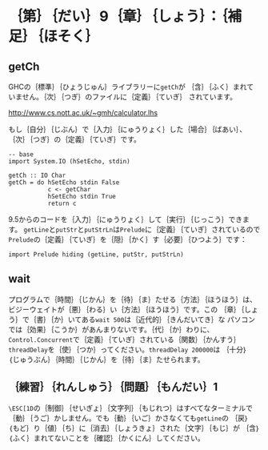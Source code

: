 ｛第｝｛だい｝9｛章｝｛しょう｝：｛補足｝｛ほそく｝
===================================================

getCh
-----

GHCの｛標準｝｛ひょうじゅん｝ライブラリーに`getCh`が
｛含｝｛ふく｝まれていません。｛次｝｛つぎ｝のファイルに｛定義｝｛ていぎ｝
されています。

http://www.cs.nott.ac.uk/~gmh/calculator.lhs

もし｛自分｝｛じぶん｝で｛入力｝｛にゅうりょく｝した｛場合｝｛ばあい｝、
｛次｝｛つぎ｝の｛定義｝｛ていぎ｝です。

    -- base
    import System.IO (hSetEcho, stdin)

    getCh :: IO Char
    getCh = do hSetEcho stdin False
               c <- getChar
               hSetEcho stdin True
               return c

9.5からのコードを｛入力｝｛にゅうりょく｝して｛実行｝｛じっこう｝できます。
`getLine`と`putStr`と`putStrLn`は`Prelude`に｛定義｝｛ていぎ｝されているので
`Prelude`の｛定義｝｛ていぎ｝を｛隠｝｛かく｝す｛必要｝｛ひつよう｝です：

    import Prelude hiding (getLine, putStr, putStrLn)

wait
----

プログラムで｛時間｝｛じかん｝を｛待｝｛ま｝たせる｛方法｝｛ほうほう｝は、
ビジーウェイトが｛悪｝｛わる｝い｛方法｝｛ほうほう｝です。この
｛章｝｛しょう｝で｛書｝｛か｝いてある`wait 500`は｛近代的｝｛きんだいてき｝な
パソコンでは｛効果｝｛こうか｝があんまりないです。｛代｝｛か｝わりに、
`Control.Concurrent`で｛定義｝｛ていぎ｝されている｛関数｝｛かんすう｝
`threadDelay`を｛使｝｛つか｝ってください。`threadDelay 200000`は
｛十分｝｛じゅうぶん｝｛時間｝｛じかん｝を｛待｝｛ま｝たせられます。

｛練習｝｛れんしゅう｝｛問題｝｛もんだい｝1
-------------------------------------------

`\ESC[1D`の｛制御｝｛せいぎょ｝｛文字列｝｛もじれつ｝はすべてなターミナルで
｛動｝｛うご｝かしません。でも｛動｝｛いご｝かさなくても`getLine`の
｛戻｝｛もど｝り｛値｝｛ち｝に｛消去｝｛しょうきょ｝された｛文字｝｛もじ｝が
｛含｝｛ふく｝まれてないことを｛確認｝｛かくにん｝してください。
